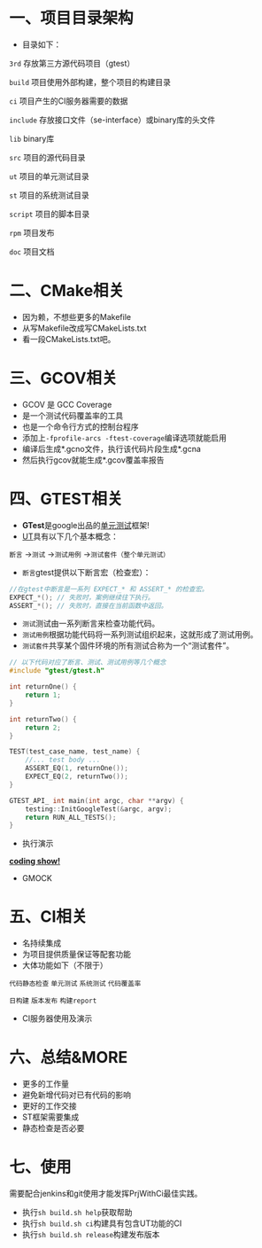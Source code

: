 一、项目目录架构
==
- 目录如下：

`3rd` 存放第三方源代码项目（gtest）

`build` 项目使用外部构建，整个项目的构建目录

`ci` 项目产生的CI服务器需要的数据

`include` 存放接口文件（se-interface）或binary库的头文件

`lib` binary库

`src` 项目的源代码目录

`ut` 项目的单元测试目录

`st` 项目的系统测试目录

`script` 项目的脚本目录

`rpm` 项目发布

`doc` 项目文档

二、CMake相关
==
- 因为赖，不想些更多的Makefile
- 从写Makefile改成写CMakeLists.txt
- 看一段CMakeLists.txt吧。

三、GCOV相关
==
- GCOV 是 GCC Coverage
- 是一个测试代码覆盖率的工具
- 也是一个命令行方式的控制台程序
- 添加上`-fprofile-arcs -ftest-coverage`编译选项就能启用
- 编译后生成\*.gcno文件，执行该代码片段生成\*.gcna
- 然后执行gcov就能生成\*.gcov覆盖率报告

四、GTEST相关
==
- **GTest**是google出品的[单元测试](http://zh.wikipedia.org/wiki/单元测试)框架!
- [UT](http://en.wikipedia.org/wiki/Unit_testing)具有以下几个基本概念：

`断言` ->`测试` ->`测试用例` ->`测试套件（整个单元测试）`
- `断言`gtest提供以下断言宏（检查宏）：
```cpp
//在gtest中断言是一系列 EXPECT_* 和 ASSERT_* 的检查宏。
EXPECT_*(); // 失败时，案例继续往下执行。
ASSERT_*(); // 失败时，直接在当前函数中返回。
```
- `测试`测试由一系列断言来检查功能代码。
- `测试用例`根据功能代码将一系列测试组织起来，这就形成了测试用例。
- `测试套件`共享某个固件环境的所有测试合称为一个“测试套件”。    
```cpp
// 以下代码对应了断言、测试、测试用例等几个概念
#include "gtest/gtest.h"

int returnOne() {
    return 1;
}

int returnTwo() {
    return 2;
}

TEST(test_case_name, test_name) {
    //... test body ...
    ASSERT_EQ(1, returnOne());
    EXPECT_EQ(2, returnTwo());
}

GTEST_API_ int main(int argc, char **argv) {
    testing::InitGoogleTest(&argc, argv);
    return RUN_ALL_TESTS();
}
```
- 执行演示

[**coding show!**](https://code.google.com/p/googletest/wiki/Samples)
- GMOCK

五、CI相关
==
- 名持续集成
- 为项目提供质量保证等配套功能
- 大体功能如下（不限于）

`代码静态检查` `单元测试` `系统测试` `代码覆盖率`

`日构建` `版本发布` `构建report`
- CI服务器使用及演示

六、总结&MORE
==
- 更多的工作量
- 避免新增代码对已有代码的影响
- 更好的工作交接
- ST框架需要集成
- 静态检查是否必要

七、使用
==
需要配合jenkins和git使用才能发挥PrjWithCi最佳实践。
- 执行`sh build.sh help`获取帮助
- 执行`sh build.sh ci`构建具有包含UT功能的CI
- 执行`sh build.sh release`构建发布版本
